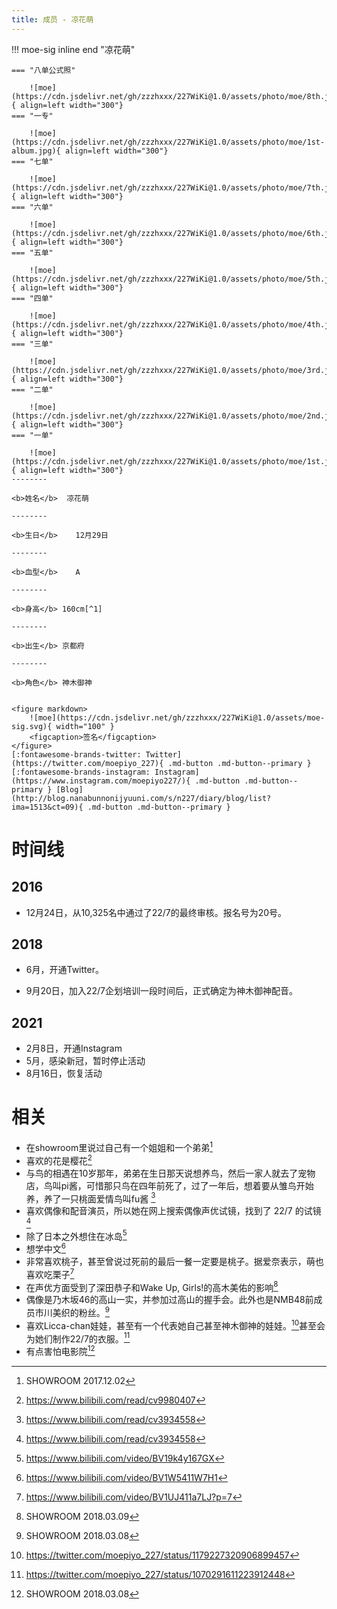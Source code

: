```yaml
---
title: 成员 - 凉花萌
---
```

  <link rel="stylesheet" href="https://unpkg.com/gitalk/dist/gitalk.css">
  <script src="https://unpkg.com/gitalk/dist/gitalk.min.js"></script>
!!! moe-sig inline end "凉花萌"
    
    === "八单公式照"

        ![moe](https://cdn.jsdelivr.net/gh/zzzhxxx/227WiKi@1.0/assets/photo/moe/8th.jpg){ align=left width="300"}
    === "一专"

        ![moe](https://cdn.jsdelivr.net/gh/zzzhxxx/227WiKi@1.0/assets/photo/moe/1st-album.jpg){ align=left width="300"}
    === "七单"

        ![moe](https://cdn.jsdelivr.net/gh/zzzhxxx/227WiKi@1.0/assets/photo/moe/7th.jpg){ align=left width="300"}
    === "六单"

        ![moe](https://cdn.jsdelivr.net/gh/zzzhxxx/227WiKi@1.0/assets/photo/moe/6th.jpg){ align=left width="300"}
    === "五单"

        ![moe](https://cdn.jsdelivr.net/gh/zzzhxxx/227WiKi@1.0/assets/photo/moe/5th.jpg){ align=left width="300"}
    === "四单"

        ![moe](https://cdn.jsdelivr.net/gh/zzzhxxx/227WiKi@1.0/assets/photo/moe/4th.jpg){ align=left width="300"}
    === "三单"

        ![moe](https://cdn.jsdelivr.net/gh/zzzhxxx/227WiKi@1.0/assets/photo/moe/3rd.jpg){ align=left width="300"}
    === "二单"

        ![moe](https://cdn.jsdelivr.net/gh/zzzhxxx/227WiKi@1.0/assets/photo/moe/2nd.jpg){ align=left width="300"}
    === "一单"

        ![moe](https://cdn.jsdelivr.net/gh/zzzhxxx/227WiKi@1.0/assets/photo/moe/1st.jpg){ align=left width="300"}
    --------

    <b>姓名</b>  凉花萌 

    --------

    <b>生日</b>    12月29日

    --------

    <b>血型</b>    A

    --------

    <b>身高</b> 160cm[^1]

    --------

    <b>出生</b> 京都府

    --------

    <b>角色</b> 神木御神

    
    <figure markdown>
        ![moe](https://cdn.jsdelivr.net/gh/zzzhxxx/227WiKi@1.0/assets/moe-sig.svg){ width="100" }
        <figcaption>签名</figcaption>
    </figure>
    [:fontawesome-brands-twitter: Twitter](https://twitter.com/moepiyo_227){ .md-button .md-button--primary } [:fontawesome-brands-instagram: Instagram](https://www.instagram.com/moepiyo227/){ .md-button .md-button--primary } [Blog](http://blog.nanabunnonijyuuni.com/s/n227/diary/blog/list?ima=1513&ct=09){ .md-button .md-button--primary }

# 时间线
## 2016
- 12月24日，从10,325名中通过了22/7的最终审核。报名号为20号。
## 2018
- 6月，开通Twitter。

- 9月20日，加入22/7企划培训一段时间后，正式确定为神木御神配音。
## 2021
- 2月8日，开通Instagram
- 5月，感染新冠，暂时停止活动
- 8月16日，恢复活动

# 相关

- 在showroom里说过自己有一个姐姐和一个弟弟[^2]
- 喜欢的花是樱花[^3]
- 与鸟的相遇在10岁那年，弟弟在生日那天说想养鸟，然后一家人就去了宠物店，鸟叫pi酱，可惜那只鸟在四年前死了，过了一年后，想着要从雏鸟开始养，养了一只桃面爱情鸟叫fu酱 [^4]
- 喜欢偶像和配音演员，所以她在网上搜索偶像声优试镜，找到了 22/7 的试镜 [^4]
- 除了日本之外想住在冰岛[^5]
- 想学中文[^6]
- 非常喜欢桃子，甚至曾说过死前的最后一餐一定要是桃子。据爱奈表示，萌也喜欢吃栗子[^7]
- 在声优方面受到了深田恭子和Wake Up, Girls!的高木美佑的影响[^8]
- 偶像是乃木坂46的高山一实，并参加过高山的握手会。此外也是NMB48前成员市川美织的粉丝。[^9]
- 喜欢Licca-chan娃娃，甚至有一个代表她自己甚至神木御神的娃娃。[^10]甚至会为她们制作22/7的衣服。[^11]
- 有点害怕电影院[^9]

[^1]: https://twitter.com/moepiyo_227/status/1393923302700113925
[^2]: SHOWROOM 2017.12.02
[^3]: https://www.bilibili.com/read/cv9980407
[^4]: https://www.bilibili.com/read/cv3934558
[^5]: https://www.bilibili.com/video/BV19k4y167GX
[^6]: https://www.bilibili.com/video/BV1W5411W7H1
[^7]: https://www.bilibili.com/video/BV1UJ411a7LJ?p=7
[^8]: SHOWROOM 2018.03.09
[^9]: SHOWROOM 2018.03.08
[^10]: https://twitter.com/moepiyo_227/status/1179227320906899457
[^11]: https://twitter.com/moepiyo_227/status/1070291611223912448

<!-- gitalk -->

<html>
<head>
    <meta name="referrer" content="never">
</head>
<body>
<link rel="stylesheet" href="https://cdn.jsdelivr.net/npm/gitalk@1/dist/gitalk.css">
    <script src="https://cdn.jsdelivr.net/npm/gitalk@1/dist/gitalk.min.js"></script>
    <script src="https://cdn.jsdelivr.net/gh/zzzhxxx/227WiKi@1.2/docs/_static/js/md5.js"></script>
    <div id="gitalk-container">
    </div>
    <script>
        const gitalk = new Gitalk({
        clientID: '7e9598e22806d98d5dee',
        clientSecret: '37c92fedcac2fdef30afff4c089ca66509d12c58',
        repo: '227WiKi',
        owner: 'zzzhxxx',
        admin: ['zzzhxxx'],
        id: md5(location.pathname),      // Ensure uniqueness and length less than 50
        distractionFreeMode: false  // Facebook-like distraction free mode
    })
        gitalk.render('gitalk-container')
    </script>
</body>
</html>